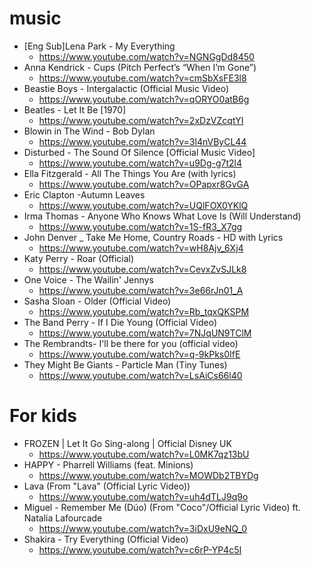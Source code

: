 # music
* [Eng Sub]Lena Park - My Everything
  * https://www.youtube.com/watch?v=NGNGgDd8450
* Anna Kendrick - Cups (Pitch Perfect’s “When I’m Gone”)
  * https://www.youtube.com/watch?v=cmSbXsFE3l8
* Beastie Boys - Intergalactic (Official Music Video)
  * https://www.youtube.com/watch?v=qORYO0atB6g
* Beatles - Let It Be [1970]
  * https://www.youtube.com/watch?v=2xDzVZcqtYI
* Blowin in The Wind - Bob Dylan
  * https://www.youtube.com/watch?v=3l4nVByCL44
* Disturbed - The Sound Of Silence [Official Music Video]
  * https://www.youtube.com/watch?v=u9Dg-g7t2l4
* Ella Fitzgerald - All The Things You Are (with lyrics)
  * https://www.youtube.com/watch?v=OPapxr8GvGA
* Eric Clapton -Autumn Leaves
  * https://www.youtube.com/watch?v=UQlFOX0YKlQ
* Irma Thomas - Anyone Who Knows What Love Is (Will Understand)
  * https://www.youtube.com/watch?v=1S-fR3_X7gg
* John Denver _ Take Me Home, Country Roads - HD with Lyrics
  * https://www.youtube.com/watch?v=wH8Ajv_6Xj4
* Katy Perry - Roar (Official)
  * https://www.youtube.com/watch?v=CevxZvSJLk8
* One Voice - The Wailin' Jennys
  * https://www.youtube.com/watch?v=3e66rJn01_A
* Sasha Sloan - Older (Official Video)
  * https://www.youtube.com/watch?v=Rb_tqxQKSPM
* The Band Perry - If I Die Young (Official Video)
  * https://www.youtube.com/watch?v=7NJqUN9TClM
* The Rembrandts- I'll be there for you (official video)
  * https://www.youtube.com/watch?v=q-9kPks0IfE
* They Might Be Giants - Particle Man (Tiny Tunes)
  * https://www.youtube.com/watch?v=LsAiCs66l40

# For kids
* FROZEN | Let It Go Sing-along | Official Disney UK
  * https://www.youtube.com/watch?v=L0MK7qz13bU
* HAPPY - Pharrell Williams (feat. Minions)
  * https://www.youtube.com/watch?v=MOWDb2TBYDg
* Lava (From "Lava" (Official Lyric Video))
  * https://www.youtube.com/watch?v=uh4dTLJ9q9o
* Miguel - Remember Me (Dúo) (From "Coco"/Official Lyric Video) ft. Natalia Lafourcade
  * https://www.youtube.com/watch?v=3iDxU9eNQ_0
* Shakira - Try Everything (Official Video)
  * https://www.youtube.com/watch?v=c6rP-YP4c5I
